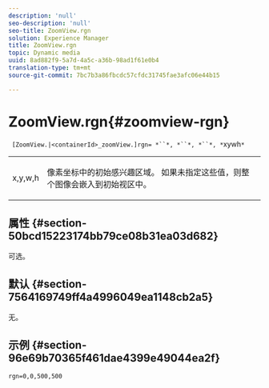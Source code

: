 ```yaml
---
description: 'null'
seo-description: 'null'
seo-title: ZoomView.rgn
solution: Experience Manager
title: ZoomView.rgn
topic: Dynamic media
uuid: 8ad882f9-5a7d-4a5c-a36b-98ad1f61e0b4
translation-type: tm+mt
source-git-commit: 7bc7b3a86fbcdc57cfdc31745fae3afc06e44b15

---
```



# ZoomView.rgn{#zoomview-rgn}

` [ZoomView.|<containerId>_zoomView.]rgn= *``*, *``*, *``*, *`xywh`*`

<table id="table_68D8AADB572F4C2095967D12162F8991"> 
 <tbody> 
  <tr> 
   <td colname="col1"> <p> <span class="codeph"> x,y,w,h</span> </p> </td> 
   <td colname="col2"> <p> 像素坐标中的初始感兴趣区域。 如果未指定这些值，则整个图像会嵌入到初始视区中。 </p> </td> 
  </tr> 
 </tbody> 
</table>

## 属性 {#section-50bcd15223174bb79ce08b31ea03d682}

可选。

## 默认 {#section-7564169749ff4a4996049ea1148cb2a5}

无。

## 示例 {#section-96e69b70365f461dae4399e49044ea2f}

`rgn=0,0,500,500`
